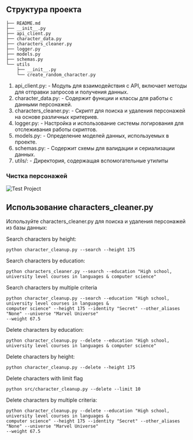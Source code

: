 ## Структура проекта

    ├── README.md
    ├── __init__.py
    ├── api_client.py
    ├── character_data.py
    ├── characters_cleaner.py
    ├── logger.py
    ├── models.py
    ├── schemas.py
    └── utils
        ├── __init__.py
        └── create_random_character.py

1. api_client.py: - Модуль для взаимодействия с API, включает методы для отправки запросов и получения
   данных.
2. character_data.py: - Содержит функции и классы для работы с данными персонажей.
3. characters_cleaner.py: - Скрипт для поиска и удаления персонажей на основе различных критериев.
4. logger.py: - Настройка и использование системы логирования для отслеживания работы скриптов.
5. models.py: - Определение моделей данных, используемых в проекте.
6. schemas.py: - Содержит схемы для валидации и сериализации данных.
7. utils/: - Директория, содержащая вспомогательные утилиты



### Чистка персонажей
![Test Project](https://i.giphy.com/media/v1.Y2lkPTc5MGI3NjExMGxzOXVraGl4cGp3cXNoNTVkd2RpZXpuank5eXU3dWFtN3ozZzB6eCZlcD12MV9pbnRlcm5hbF9naWZfYnlfaWQmY3Q9Zw/l0HlzA7eron1msyhW/giphy.gif)  <!-- Замените ссылку на подходящую GIF-картинку -->

## Использование characters_cleaner.py

Используйте characters_cleaner.py для поиска и удаления персонажей из базы данных:

Search characters by height:

    python character_cleanup.py --search --height 175

Search characters by education:

    python characters_cleaner.py --search --education "High school, university level courses in languages & computer science"

Search characters by multiple criteria

    python character_cleanup.py --search --education "High school, university level courses in languages & 
    computer science" --height 175 --identity "Secret" --other_aliases "None" --universe "Marvel Universe" 
    --weight 67.5


Delete characters by education:

    python character_cleanup.py --delete --education "High school, university level courses in languages & computer science"

Delete characters by height:
    
    python character_cleanup.py --delete --height 175

Delete characters with limit flag

    python src/character_cleanup.py --delete --limit 10


Delete characters by multiple criteria:
   
    python character_cleanup.py --delete --education "High school, university level courses in languages &
    computer science" --height 175 --identity "Secret" --other_aliases "None" --universe "Marvel Universe"
    --weight 67.5
   
